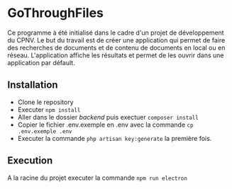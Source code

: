GoThroughFiles
================

Ce programme à été initialisé dans le cadre d'un projet de développement du CPNV. Le but du travail est de créer une application qui permet de faire des recherches de documents et de contenu de documents  en local ou en réseau. L'application affiche les résultats et permet de les ouvrir dans une application par défault.

Installation
------------

* Clone le repository
* Executer  `npm install`
* Aller dans le dossier *backend* puis exectuer `composer install`
* Copier le fichier .env.exemple en .env avec la commande `cp .env.exemple .env`
* Executer la commande `php artisan key:generate` la première fois.

Execution
---------

A la racine du projet executer la commande  `npm run electron`